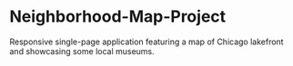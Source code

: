 # Neighborhood-Map-Project
Responsive single-page application featuring a map of Chicago lakefront and showcasing some local museums.
